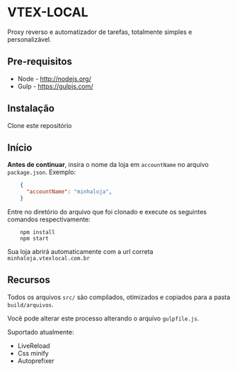 # VTEX-LOCAL

Proxy reverso e automatizador de tarefas, totalmente simples e personalizável.

## Pre-requisitos

* Node - http://nodejs.org/
* Gulp - https://gulpjs.com/

## Instalação 

Clone este repositório

## Início

**Antes de continuar**, insira o nome da loja em `accountName` no arquivo `package.json`. Exemplo:

```json
    {
      "accountName": "minhaloja",
    }
```

Entre no diretório do arquivo que foi clonado e execute os seguintes comandos respectivamente:

```shell
    npm install
    npm start
```


Sua loja abrirá automaticamente com a url correta `minhaloja.vtexlocal.com.br`

## Recursos

Todos os arquivos `src/` são compilados, otimizados e copiados para a pasta `build/arquivos`.

Você pode alterar este processo alterando o arquivo `gulpfile.js`.

Suportado atualmente:

- LiveReload
- Css minify
- Autoprefixer

